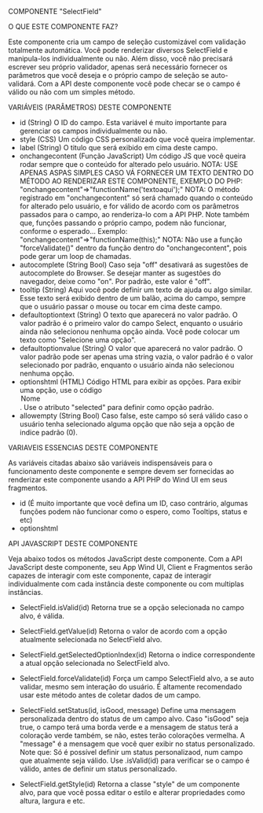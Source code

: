 COMPONENTE "SelectField"

O QUE ESTE COMPONENTE FAZ?

Este componente cria um campo de seleção customizável com validação totalmente automática. Você pode renderizar diversos SelectField e manipula-los
individualmente ou não. Além disso, você não precisará escrever seu próprio validador, apenas será necessário fornecer os parâmetros que você
deseja e o próprio campo de seleção se auto-validará. Com a API deste componente você pode checar se o campo é válido ou não com um simples método.

VARIÁVEIS (PARÂMETROS) DESTE COMPONENTE

- id (String)
    O ID do campo. Esta variável é muito importante para gerenciar os campos individualmente ou não.
- style (CSS)
    Um código CSS personalizado que você queira implementar.
- label (String)
    O titulo que será exibido em cima deste campo.
- onchangecontent (Função JavaScript)
    Um código JS que você queira rodar sempre que o conteúdo for alterado pelo usuário.
    NOTA: USE APENAS ASPAS SIMPLES CASO VÁ FORNECER UM TEXTO DENTRO DO MÉTODO AO RENDERIZAR ESTE COMPONENTE, EXEMPLO DO PHP: "onchangecontent"=>"functionName('textoaqui');"
    NOTA: O método registrado em "onchangecontent" só será chamado quando o conteúdo for alterado pelo usuário, e for válido de acordo com os parâmetros
          passados para o campo, ao renderiza-lo com a API PHP. Note também que, funções passando o próprio campo, podem não funcionar, conforme o esperado...
          Exemplo: "onchangecontent"=>"functionName(this);"
    NOTA: Não use a função "forceValidate()" dentro da função dentro do "onchangecontent", pois pode gerar um loop de chamadas.
- autocomplete (String Bool)
    Caso seja "off" desativará as sugestões de autocomplete do Browser. Se desejar manter as sugestões do navegador, deixe como "on". Por padrão, este valor é "off".
- tooltip (String)
    Aqui você pode definir um texto de ajuda ou algo similar. Esse texto será exibido dentro de um balão, acima do campo, sempre que o usuário passar o mouse ou tocar
    em cima deste campo.
- defaultoptiontext (String)
    O texto que aparecerá no valor padrão. O valor padrão é o primeiro valor do campo Select, enquanto o usuário ainda não selecionou nenhuma opção ainda. Você
    pode colocar um texto como "Selecione uma opção".
- defaultoptionvalue (String)
    O valor que aparecerá no valor padrão. O valor padrão pode ser apenas uma string vazia, o valor padrão é o valor selecionado por padrão, enquanto o usuário
    ainda não selecionou nenhuma opção.
- optionshtml (HTML)
    Código HTML para exibir as opções. Para exibir uma opção, use o código <option value="valor">Nome</option>. Use o atributo "selected" para definir
    como opção padrão.
- allowempty (String Bool)
    Caso false, este campo só será válido caso o usuário tenha selecionado alguma opção que não seja a opção de indice padrão (0).

VARIAVEIS ESSENCIAS DESTE COMPONENTE

As variáveis citadas abaixo são variáveis indispensáveis para o funcionamento deste componente e sempre devem ser fornecidas ao renderizar este componente
usando a API PHP do Wind UI em seus fragmentos.

- id (É muito importante que você defina um ID, caso contrário, algumas funções podem não funcionar como o espero, como Tooltips, status e etc)
- optionshtml

API JAVASCRIPT DESTE COMPONENTE

Veja abaixo todos os métodos JavaScript deste componente. Com a API JavaScript deste componente, seu App Wind UI, Client e Fragmentos serão capazes de
interagir com este componente, capaz de interagir individualmente com cada instância deste componente ou com multiplas instâncias.

- SelectField.isValid(id)
    Retorna true se a opção selecionada no campo alvo, é válida.

- SelectField.getValue(id)
    Retorna o valor de acordo com a opção atualmente selecionada no SelectField alvo.

- SelectField.getSelectedOptionIndex(id)
    Retorna o indice correspondente a atual opção selecionada no SelectField alvo.

- SelectField.forceValidate(id)
    Força um campo SelectField alvo, a se auto validar, mesmo sem interação do usuário. É altamente recomendado usar este método antes de coletar dados de
    um campo.

- SelectField.setStatus(id, isGood, message)
    Define uma mensagem personalizada dentro do status de um campo alvo. Caso "isGood" seja true, o campo terá uma borda verde e a mensagem de status terá
    a coloração verde também, se não, estes terão colorações vermelha.
    A "message" é a mensagem que você quer exibir no status personalizado.
    Note que: Só é possível definir um status personalizaod, num campo que atualmente seja válido. Use .isValid(id) para verificar se o campo é válido,
    antes de definir um status personalizado.

- SelectField.getStyle(id)
    Retorna a classe "style" de um componente alvo, para que você possa editar o estilo e alterar propriedades como altura, largura e etc.